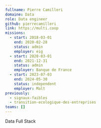 ```yaml
---
fullname: Pierre Camilleri
domaine: Data
role: Data engineer
github: pierrecamilleri
link: https://multi.coop
missions:
  - start: 2018-03-01
    end: 2020-02-28
    status: admin
    employer: eig
  - start: 2020-03-01
    end: 2021-12-31
    status: admin
    employer: Banque de France
  - start: 2023-07-03
    end: 2024-05-30
    status: independent
    employer: Malt
previously:
  - signaux-faibles
  - transition-ecologique-des-entreprises
teams: []
---
```

Data Full Stack

